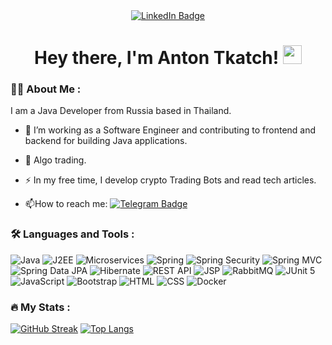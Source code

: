 <div id="badges" align="center">
  <a href="https://www.linkedin.com/in/antontkatch/">
    <img src="https://img.shields.io/badge/LinkedIn-blue?style=for-the-badge&logo=linkedin&logoColor=white" alt="LinkedIn Badge"/>
  </a>
</div>

<div id="counter" align="center">
<img src="https://komarev.com/ghpvc/?username=BusyDizzy&style=flat-square&color=blue" alt=""/>
</div>
<h1  align="center">
  Hey there, I'm Anton Tkatch!
  <img src="https://media.giphy.com/media/hvRJCLFzcasrR4ia7z/giphy.gif" width="30px"/>
</h1>

### :man_technologist: About Me :
I am a Java Developer from Russia based in Thailand.

- :telescope: I’m working as a Software Engineer and contributing to frontend and backend for building Java applications.

- :seedling: Algo trading.
  
- :zap: In my free time, I develop crypto Trading Bots and read tech articles.
  
- :mailbox:How to reach me: [![Telegram Badge](https://img.shields.io/badge/-AntonTkatch-blue?style=flat&logo=Telegram&logoColor=white)](https://t.me/AntonTkatch)

### :hammer_and_wrench: Languages and Tools :
![Java](https://img.shields.io/badge/Java-%23ED8B00.svg?style=for-the-badge&logo=java&logoColor=white)
![J2EE](https://img.shields.io/badge/J2EE-%23FFA500.svg?style=for-the-badge&logo=java&logoColor=white)
![Microservices](https://img.shields.io/badge/Microservices-%23008080.svg?style=for-the-badge&logo=java&logoColor=white)
![Spring](https://img.shields.io/badge/Spring-%236DB33F.svg?style=for-the-badge&logo=spring&logoColor=white)
![Spring Security](https://img.shields.io/badge/Spring%20Security-%236DB33F.svg?style=for-the-badge&logo=spring-security&logoColor=white)
![Spring MVC](https://img.shields.io/badge/Spring%20MVC-%236DB33F.svg?style=for-the-badge&logo=spring&logoColor=white)
![Spring Data JPA](https://img.shields.io/badge/Spring%20Data%20JPA-%236DB33F.svg?style=for-the-badge&logo=spring&logoColor=white)
![Hibernate](https://img.shields.io/badge/Hibernate-%232C2255.svg?style=for-the-badge&logo=hibernate&logoColor=white)
![REST API](https://img.shields.io/badge/REST%20API-%23008080.svg?style=for-the-badge&logo=rest&logoColor=white)
![JSP](https://img.shields.io/badge/JSP-%23008080.svg?style=for-the-badge&logo=jsp&logoColor=white)
![RabbitMQ](https://img.shields.io/badge/RabbitMQ-%23FF6600.svg?style=for-the-badge&logo=rabbitmq&logoColor=white)
![JUnit 5](https://img.shields.io/badge/JUnit%205-%2325A162.svg?style=for-the-badge&logo=junit5&logoColor=white)
![JavaScript](https://img.shields.io/badge/JavaScript-F7DF1E?style=for-the-badge&logo=javascript&logoColor=black)
![Bootstrap](https://img.shields.io/badge/Bootstrap-%23563D7C.svg?style=for-the-badge&logo=bootstrap&logoColor=white)
![HTML](https://img.shields.io/badge/HTML-%23E34F26.svg?style=for-the-badge&logo=html5&logoColor=white)
![CSS](https://img.shields.io/badge/CSS-%231572B6.svg?style=for-the-badge&logo=css3&logoColor=white)
![Docker](https://img.shields.io/badge/Docker-316192?style=for-the-badge&logo=docker&logoColor=white)

### :fire: My Stats :

[![GitHub Streak](https://streak-stats.demolab.com?user=BusyDiz&theme=transparent&hide_border=true&mode=weekly&fire=FF2222&dates=2C68F6&currStreakLabel=2C68F6&currStreakNum=2C68F6)](https://git.io/streak-stats)
[![Top Langs](https://github-readme-stats.vercel.app/api/top-langs/?username=BusyDizzy&layout=compact&theme=vision-friendly-white)](https://github.com/anuraghazra/github-readme-stats)
